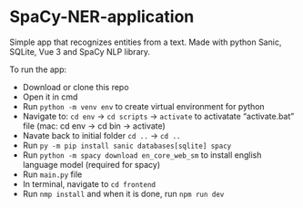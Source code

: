 # SpaCy-NER-application
Simple app that recognizes entities from a text. Made with python Sanic, SQLite, Vue 3 and SpaCy NLP library.


To run the app:

* Download or clone this repo
* Open it in cmd 
* Run ``python -m venv env`` to create virtual environment for python
* Navigate to: ``cd env`` -> ``cd scripts`` -> ``activate`` to activatate “activate.bat” file (mac: cd env -> cd bin -> activate)
* Navate back to initial folder ``cd ..`` -> ``cd ..``
* Run ``py -m pip install sanic databases[sqlite] spacy``
* Run ``python -m spacy download en_core_web_sm`` to install english language model (required for spacy)
* Run ``main.py`` file
* In terminal, navigate to ``cd frontend``
* Run ``nmp install`` and when it is done, run ``npm run dev``
